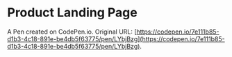 # Product Landing Page

A Pen created on CodePen.io. Original URL: [https://codepen.io/7e111b85-d1b3-4c18-891e-be4db5f63775/pen/LYbjBzg](https://codepen.io/7e111b85-d1b3-4c18-891e-be4db5f63775/pen/LYbjBzg).


